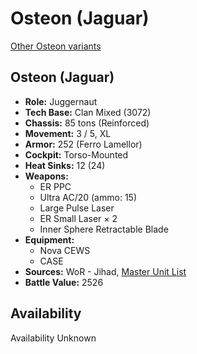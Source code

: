 # Osteon (Jaguar)

[Other Osteon variants](../osteon.md)

## Osteon (Jaguar)
- **Role:** Juggernaut
- **Tech Base:** Clan Mixed (3072)
- **Chassis:** 85 tons (Reinforced)
- **Movement:** 3 / 5, XL
- **Armor:** 252 (Ferro Lamellor)
- **Cockpit:** Torso-Mounted
- **Heat Sinks:** 12 (24)
- **Weapons:**
  - ER PPC
  - Ultra AC/20 (ammo: 15)
  - Large Pulse Laser
  - ER Small Laser × 2
  - Inner Sphere Retractable Blade
- **Equipment:**
  - Nova CEWS
  - CASE
- **Sources:** WoR - Jihad, [Master Unit List](http://masterunitlist.info/Unit/Details/5830/osteon-jaguar)
- **Battle Value:** 2526

## Availability

Availability Unknown


